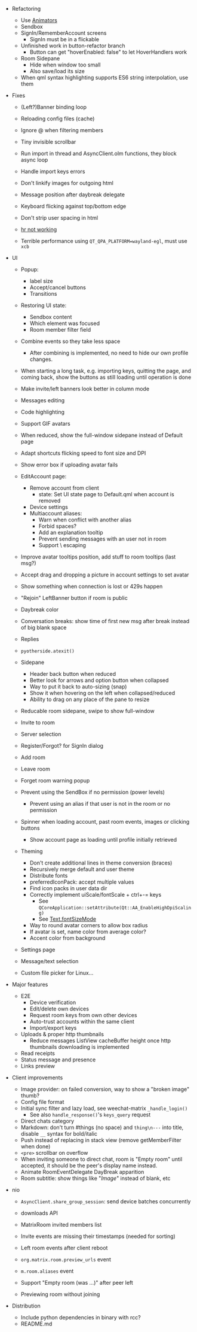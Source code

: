- Refactoring
  - Use [Animators](https://doc.qt.io/qt-5/qml-qtquick-animator.html)
  - Sendbox
  - SignIn/RememberAccount screens
    - SignIn must be in a flickable
  - Unfinished work in button-refactor branch
    - Button can get "hoverEnabled: false" to let HoverHandlers work
  - Room Sidepane
    - Hide when window too small
    - Also save/load its size
  - When qml syntax highlighting supports ES6 string interpolation, use them

- Fixes
  - (Left?)Banner binding loop
  - Reloading config files (cache)
  - Ignore @ when filtering members
  - Tiny invisible scrollbar
  - Run import in thread and AsyncClient.olm functions, they block async loop
  - Handle import keys errors

  - Don't linkify images for outgoing html
  - Message position after daybreak delegate
  - Keyboard flicking against top/bottom edge
  - Don't strip user spacing in html

  - [hr not working](https://bugreports.qt.io/browse/QTBUG-74342)
  - Terrible performance using `QT_QPA_PLATFORM=wayland-egl`, must use `xcb`

- UI
  - Popup:
      - label size
      - Accept/cancel buttons
      - Transitions

  - Restoring UI state:
    - Sendbox content
    - Which element was focused
    - Room member filter field

  - Combine events so they take less space
    - After combining is implemented, no need to hide our own profile changes.
  - When starting a long task, e.g. importing keys, quitting the page,
    and coming back, show the buttons as still loading until operation is done
  - Make invite/left banners look better in column mode
  - Messages editing
  - Code highlighting
  - Support GIF avatars
  - When reduced, show the full-window sidepane instead of Default page
  - Adapt shortcuts flicking speed to font size and DPI
  - Show error box if uploading avatar fails
  - EditAccount page:
    - Remove account from client
      - state: Set UI state page to Default.qml when account is removed
    - Device settings
    - Multiaccount aliases:
      - Warn when conflict with another alias
      - Forbid spaces?
      - Add an explanation tooltip
      - Prevent sending messages with an user not in room
      - Support \ escaping
  - Improve avatar tooltips position, add stuff to room tooltips (last msg?)
  - Accept drag and dropping a picture in account settings to set avatar

  - Show something when connection is lost or 429s happen
  - "Rejoin" LeftBanner button if room is public
  - Daybreak color
  - Conversation breaks: show time of first new msg after break instead of big
    blank space
  - Replies
  - `pyotherside.atexit()`
  - Sidepane
    - Header back button when reduced
    - Better look for arrows and option button when collapsed
    - Way to put it back to auto-sizing (snap)
    - Show it when hovering on the left when collapsed/reduced
    - Ability to drag on any place of the pane to resize
  - Reducable room sidepane, swipe to show full-window

  - Invite to room
  - Server selection
  - Register/Forgot? for SignIn dialog
  - Add room
  - Leave room
  - Forget room warning popup
  - Prevent using the SendBox if no permission (power levels)
    - Prevent using an alias if that user is not in the room or no permission
  - Spinner when loading account, past room events, images or clicking buttons
    - Show account page as loading until profile initially retrieved
  - Theming
    - Don't create additional lines in theme conversion (braces)
    - Recursively merge default and user theme
    - Distribute fonts
    - preferredIconPack: accept multiple values
    - Find icon packs in user data dir
    - Correctly implement uiScale/fontScale + ctrl+-= keys
      - See `QCoreApplication::setAttribute(Qt::AA_EnableHighDpiScaling)`
      - See [Text.fontSizeMode](https://doc.qt.io/qt-5/qml-qtquick-text.html#fontSizeMode-prop)
    - Way to round avatar corners to allow box radius
    - If avatar is set, name color from average color?
    - Accent color from background
  - Settings page
  - Message/text selection

  - Custom file picker for Linux...

- Major features
  - E2E
    - Device verification
    - Edit/delete own devices
    - Request room keys from own other devices
    - Auto-trust accounts within the same client
    - Import/export keys
  - Uploads & proper http thumbnails
    - Reduce messages ListView cacheBuffer height once http thumbnails
      downloading is implemented 
  - Read receipts
  - Status message and presence
  - Links preview

- Client improvements
  - Image provider: on failed conversion, way to show a "broken image" thumb?
  - Config file format
  - Initial sync filter and lazy load, see weechat-matrix `_handle_login()`
    - See also `handle_response()`'s `keys_query` request
  - Direct chats category
  - Markdown: don't turn #things (no space) and `thing\n---` into title,
    disable `__` syntax for bold/italic
  - Push instead of replacing in stack view (remove getMemberFilter when done)
  - `<pre>` scrollbar on overflow
  - When inviting someone to direct chat, room is "Empty room" until accepted,
    it should be the peer's display name instead.
  - Animate RoomEventDelegate DayBreak apparition
  - Room subtitle: show things like "*Image*" instead of blank, etc

- nio
  - `AsyncClient.share_group_session`: send device batches concurrently

  - downloads API
  - MatrixRoom invited members list
  - Invite events are missing their timestamps (needed for sorting)
  - Left room events after client reboot
  - `org.matrix.room.preview_urls` event
  - `m.room.aliases` event
  - Support "Empty room (was ...)" after peer left
  - Previewing room without joining

- Distribution
  - Include python dependencies in binary with rcc?
  - README.md
